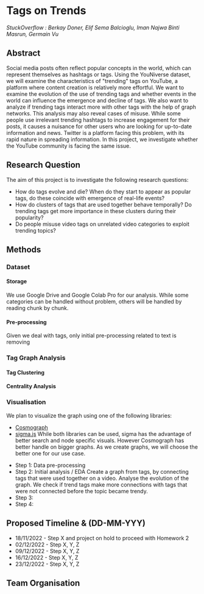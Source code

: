 # Tags on Trends

*StuckOverflow : Berkay Doner, Elif Sema Balcioglu, Iman Najwa Binti Masrun, Germain Vu*

## Abstract 
  
Social media posts often reflect popular concepts in the world, which can represent themselves as hashtags or tags. Using the YouNiverse dataset, we will examine the characteristics of "trending" tags on YouTube, a platform where content creation is relatively more effortful. We want to examine the evolution of the use of trending tags and whether events in the world can influence the emergence and decline of tags. We also want to analyze if trending tags interact more with other tags with the help of graph networks. This analysis may also reveal cases of misuse. While some people use irrelevant trending hashtags to increase engagement for their posts, it causes a nuisance for other users who are looking for up-to-date information and news. Twitter is a platform facing this problem, with its rapid nature in spreading information. In this project, we investigate whether the YouTube community is facing the same issue.

## Research Question
The aim of this project is to investigate the following research questions:

* How do tags evolve and die? When do they start to appear as popular tags, do these coincide with emergence of real-life events? 
* How do clusters of tags that are used together behave temporally? Do trending tags get more importance in these clusters during their popularity?
* Do people misuse video tags on unrelated video categories to exploit trending topics?   

## Methods

### Dataset
#### Storage
We use Google Drive and Google Colab Pro for our analysis. While some categories can be handled without problem, others will be handled by reading chunk by chunk.

#### Pre-processing
Given we deal with tags, only initial pre-processing related to text is removing 

### Tag Graph Analysis
#### Tag Clustering
#### Centrality Analysis
#### 

### Visualisation

We plan to visualize the graph using one of the following libraries:
- [Cosmograph](https://cosmograph.app/)
- [sigma.js](https://www.sigmajs.org/)
While both libraries can be used, sigma has the advantage of better search and node specific visuals. However Cosmograph has better handle on bigger graphs. As we create graphs, we will choose the better one for our use case.

* Step 1: Data pre-processing
* Step 2: Initial analysis / EDA
Create a graph from tags, by connecting tags that were used together on a video.
Analyse the evolution of the graph.
We check if trend tags make more connections with tags that were not connected before the topic became trendy.
* Step 3: 
* Step 4: 


## Proposed Timeline & (DD-MM-YYY)
* 18/11/2022 - Step X and project on hold to proceed with Homework 2
* 02/12/2022 - Step X, Y, Z
* 09/12/2022 - Step X, Y, Z
* 16/12/2022 - Step X, Y, Z
* 23/12/2022 - Step X, Y, Z

## Team Organisation 
